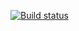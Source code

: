 [![Build status](https://ci.appveyor.com/api/projects/status/62g3ov17otl4aofb/branch/master?svg=true)](https://ci.appveyor.com/project/NazarovAleksey/cashbackhacker/branch/master)
